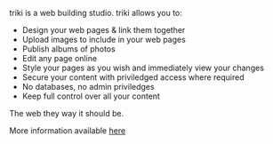 triki is a web building studio.  triki allows you to:

* Design your web pages & link them together
* Upload images to include in your web pages
* Publish albums of photos
* Edit any page online
* Style your pages as you wish and immediately view your changes
* Secure your content with priviledged access where required
* No databases, no admin priviledges
* Keep full control over all your content

The web they way it should be.

More information available [here](https://www.donaldmcintosh.net/triki)

